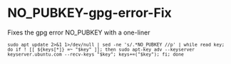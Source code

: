 # NO_PUBKEY-gpg-error-Fix
Fixes the gpg error NO_PUBKEY with a one-liner

<code>`sudo apt update 2>&1 1>/dev/null | sed -ne 's/.*NO_PUBKEY //p' | while read key; do if ! [[ ${keys[*]} =~ "$key" ]]; then sudo apt-key adv --keyserver keyserver.ubuntu.com --recv-keys "$key"; keys+=("$key"); fi; done`</code>
